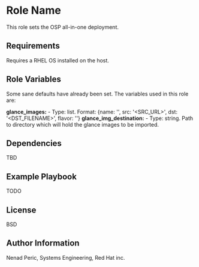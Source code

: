 Role Name
=========

This role sets the OSP all-in-one deployment. 

Requirements
------------

Requires a RHEL OS installed on the host. 

Role Variables
--------------

Some sane defaults have already been set. 
The variables used in this role are: 

**glance_images:**		- Type: list. Format: {name: '<NAME>', src: '<SRC_URL>', dst: '<DST_FILENAME>', flavor: '<FLAVOR>'}
**glance_img_destination:** 	- Type: string. Path to directory which will hold the glance images to be imported. 

Dependencies
------------

TBD

Example Playbook
----------------

TODO

License
-------

BSD

Author Information
------------------

Nenad Peric, Systems Engineering, Red Hat inc.
